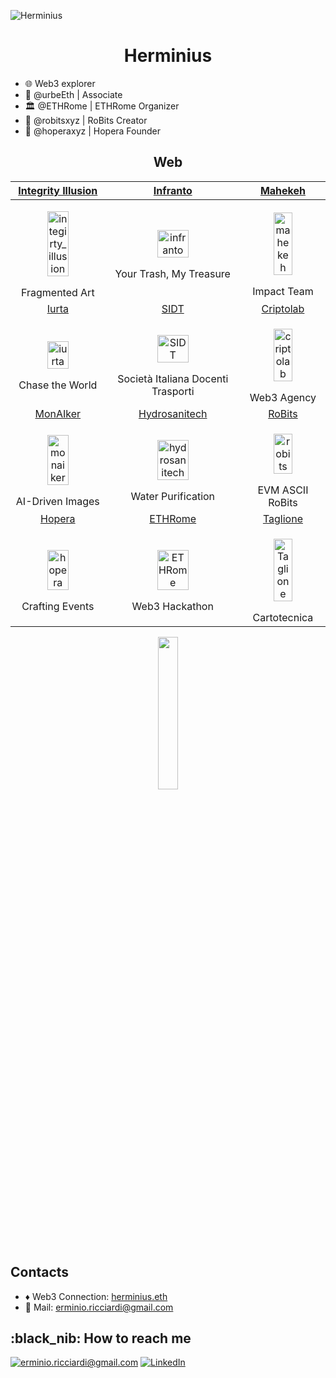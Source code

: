 
![Herminius](https://github.com/Erminio-Ricciardi/Herminius/blob/main/herminius_banner_github_readme.svg)

<h1 align=center> Herminius </h1>

- :globe_with_meridians: Web3 explorer
- 🐺 @urbeEth | Associate
- 🏛️ @ETHRome | ETHRome Organizer
- 🤖 @robitsxyz | RoBits Creator
- 🍺 @hoperaxyz | Hopera Founder



<h2 align="center"> Web </h2>

| <a href="https://integrityillusion.com">Integrity Illusion</a> | <a href="https://infranto.com">Infranto</a> | <a href="https://mahekeh.xyz">Mahekeh</a> |
|:-------------------------:|:-------------------------:|:-------------------------:|
|<p align="center"><img width="50%" alt="integirty_illusion" src="https://github.com/Erminio-Ricciardi/Herminius/blob/main/loghi_portfolio/integrityIllusion_logo_github_readme.svg"></p> Fragmented Art |  <p align="center"><img width="50%" alt="infranto" src="https://github.com/Erminio-Ricciardi/Herminius/blob/main/loghi_portfolio/infranto_logo_Tv_github_readme.svg"></p> Your Trash, My Treasure|<p align="center"><img width="50%" alt="mahekeh" src="https://github.com/Erminio-Ricciardi/Herminius/blob/main/loghi_portfolio/mahekeh_logo_github_readme.svg"></p> Impact Team|
| <a href="https://iurta.xyz">Iurta</a> | <a href="https://www.docentitrasporti.it">SIDT<a> | <a href="https://criptolab.crypto">Criptolab</a> |
|<p align="center"><img width="50%" alt="iurta" src="https://github.com/Erminio-Ricciardi/Herminius/blob/main/loghi_portfolio/iurta_saiga_logo_github_readme.svg"></p> Chase the World |  <p align="center"><img width="50%" alt="SIDT" src="https://github.com/Erminio-Ricciardi/Herminius/blob/main/loghi_portfolio/SIDT_logo_github_readme.svg"></p> Società Italiana Docenti Trasporti|<p align="center"><img width="50%" alt="criptolab" src="https://github.com/Erminio-Ricciardi/Herminius/blob/main/loghi_portfolio/criptolab_logo_github_readme.svg"></p> Web3 Agency|
| <a href="https://monaiker.art">MonAIker<a> | <a href="https://hydrosanitech.com">Hydrosanitech<a> | <a href="https://robits.xyz">RoBits</a> | 
|<p align="center"><img width="50%" alt="monaiker" src="https://github.com/Erminio-Ricciardi/Herminius/blob/main/loghi_portfolio/monaiker_logo_github_readme.svg"></p> AI-Driven Images |<p align="center"><img width="50%" alt="hydrosanitech" src="https://github.com/Erminio-Ricciardi/Herminius/blob/main/loghi_portfolio/hydro_logo_rubinetto_github_readme.svg"></p> Water Purification |<p align="center"><img width="50%" alt="robits" src="https://github.com/Erminio-Ricciardi/Herminius/blob/main/loghi_portfolio/robits_logo_face_github_readme.svg"></p> EVM ASCII RoBits |
| <a href="https://hopera.xyz">Hopera<a> | <a href="https://">ETHRome<a>  | <a href="https://hopera.xyz">Taglione<a> |
|<p align="center"><img width="50%" alt="hopera" src="https://github.com/Erminio-Ricciardi/Herminius/blob/main/loghi_portfolio/hopera_logo.jpg"></p> Crafting Events | <p align="center"><img width="50%" alt="ETHRome" src="https://github.com/Erminio-Ricciardi/Herminius/blob/main/loghi_portfolio/ETHRome_logo_github_readme.svg"></p> Web3 Hackathon | <p align="center"><img width="50%" alt="Taglione" src="https://github.com/Erminio-Ricciardi/Herminius/blob/main/loghi_portfolio/taglione_logo_risma_github_readme.svg"></p> Cartotecnica



<p align="center">
<img width="25%" src="https://github.com/Erminio-Ricciardi/Herminius/blob/main/herminius_logo_classic_github_readme.svg" />
</p>

<h2> Contacts </h2>

-  :diamonds: Web3 Connection: [herminius.eth](https://herminius.eth.limo) 
- 📮 Mail: [erminio.ricciardi@gmail.com](mailto:erminio.ricciardi@gmail.com)


<h2>:black_nib: How to reach me</h2>


<a href="mailto:erminio.ricciardi@gmail.com">![erminio.ricciardi@gmail.com](https://img.shields.io/badge/Gmail-D14836?style=for-the-badge&logo=gmail&logoColor=white)</a> <a href="https://www.linkedin.com/in/Herminius/">![LinkedIn](https://img.shields.io/badge/LinkedIn-0077B5?style=for-the-badge&logo=linkedin&logoColor=white)</a>



